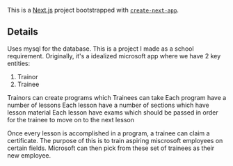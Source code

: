 This is a [Next.js](https://nextjs.org/) project bootstrapped with [`create-next-app`](https://github.com/vercel/next.js/tree/canary/packages/create-next-app).

## Details
Uses mysql for the database. 
This is a project I made as a school requirement. 
Originally, it's a idealized microsoft app where we have 2 key entities:
1. Trainor
2. Trainee

Trainors can create programs which Trainees can take 
Each program have a number of lessons
Each lesson have a number of sections which have lesson material
Each lesson have exams which should be passed in order for the trainee to move on to the next lesson

Once every lesson is accomplished in a program, a trainee can claim a certificate.
The purpose of this is to train aspiring miscrosoft employees on certain fields. 
Microsoft can then pick from these set of trainees as their new employee. 
